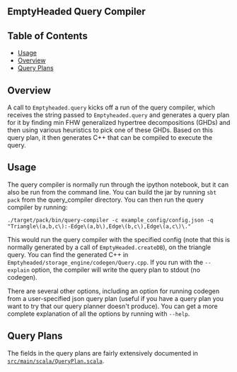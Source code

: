 EmptyHeaded Query Compiler
----------------------------

Table of Contents
-----------------

  * [Usage](#usage)
  * [Overview](#overview)
  * [Query Plans](#query-plans)

Overview
------------

A call to `Emptyheaded.query` kicks off a run of the query compiler, which receives the string passed to `Emptyheaded.query` and generates a query plan for it by finding min FHW generalized hypertree decompositions (GHDs) and then using various heuristics to pick one of these GHDs. Based on this query plan, it then generates C++ that can be compiled to execute the query.  

Usage
--------

The query compiler is normally run through the ipython notebook, but it can also be run from the command line. You can build the jar by running `sbt pack` from the query_compiler directory. You can then run the query compiler by running:

```
./target/pack/bin/query-compiler -c example_config/config.json -q "Triangle\(a,b,c\):-Edge\(a,b\),Edge\(b,c\),Edge\(a,c\)\."
```
This would run the query compiler with the specified config (note that this is normally generated by a call of `EmptyHeaded.createDB`), on the triangle query. You can find the generated C++ in `Emptyheaded/storage_engine/codegen/Query.cpp`. If you run with the `--explain` option, the compiler will write the query plan to stdout (no codegen).

There are several other options, including an option for running codegen from a user-specified json query plan (useful if you have a query plan you want to try that our query planner doesn't produce). You can get a more complete explanation of all the options by running with `--help`.

Query Plans
----------------
The fields in the query plans are fairly extensively documented in [`src/main/scala/QueryPlan.scala`](https://github.com/HazyResearch/EmptyHeaded/blob/qc_documentation/query_compiler/src/main/scala/QueryPlan.scala).
